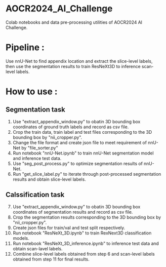 # AOCR2024_AI_Challenge
Colab notebooks and data pre-processing utilities of AOCR2024 AI Challenge.

# Pipeline :
Use nnU-Net to find appendix location and extract the slice-level labels,
then use the segmentation results to train ResNeXt3D to inference scan-level labels.

# How to use :
## Segmentation task
1. Use "extract_appendix_window.py" to obatin 3D bounding box coordinates of ground truth labels and record as csv file.
2. Crop the train data, train label and test files corresponding to the 3D bounding box by "nii_cropper.py".
3. Change the file format and create json file to meet requirement of nnU-Net by "file_sorter.py"
4. Run notebook "nnU-Net.ipynb" to train nnU-Net segmentation model and inference test data.
5. Use "seg_post_process.py" to optimize segmentation results of nnU-Net.
6. Run "get_slice_label.py" to iterate through post-processed segmentation results and obtain slice-level labels.

## Calssification task
7. Use "extract_appendix_window.py" to obatin 3D bounding box coordinates of segmentation results and record as csv file.
8. Crop the segmentation results corresponding to the 3D bounding box by "nii_cropper.py".
9. Create json files for train/val and test split respectively.
10. Run notebook "ResNeXt_3D.ipynb" to train RexNext3D classification models.
11. Run notebook "ResNeXt_3D_inference.ipynb" to inference test data and obtain scan-lavel labels.
12. Combine slice-level labels obtained from step 6 and scan-level labels obtained from step 11 for final results.
